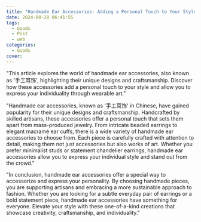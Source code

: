 ```yaml
---
title: "Handmade Ear Accessories: Adding a Personal Touch to Your Style"
date: 2024-08-28 06:41:55
tags:
  - Goods
  - Post
  - web
categories:
  - Goods
cover: 
---
```


"This article explores the world of handmade ear accessories, also known as '手工耳饰', highlighting their unique designs and craftsmanship. Discover how these accessories add a personal touch to your style and allow you to express your individuality through wearable art."

"Handmade ear accessories, known as '手工耳饰' in Chinese, have gained popularity for their unique designs and craftsmanship. Handcrafted by skilled artisans, these accessories offer a personal touch that sets them apart from mass-produced jewelry. From intricate beaded earrings to elegant macramé ear cuffs, there is a wide variety of handmade ear accessories to choose from. Each piece is carefully crafted with attention to detail, making them not just accessories but also works of art. Whether you prefer minimalist studs or statement chandelier earrings, handmade ear accessories allow you to express your individual style and stand out from the crowd."

"In conclusion, handmade ear accessories offer a special way to accessorize and express your personality. By choosing handmade pieces, you are supporting artisans and embracing a more sustainable approach to fashion. Whether you are looking for a subtle everyday pair of earrings or a bold statement piece, handmade ear accessories have something for everyone. Elevate your style with these one-of-a-kind creations that showcase creativity, craftsmanship, and individuality."
